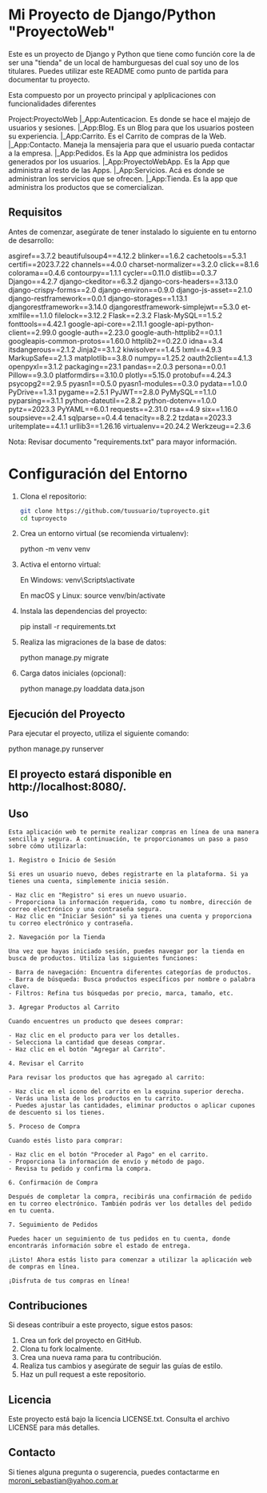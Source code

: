 # Mi Proyecto de Django/Python "ProyectoWeb"

Este es un proyecto de Django y Python que tiene como función core la de ser una "tienda" de un local de hamburguesas del cual soy uno de los titulares. Puedes utilizar este README como punto de partida para documentar tu proyecto.

Esta compuesto por un proyecto principal y aplplicaciones con funcionalidades diferentes

Project:ProyectoWeb
  |_App:Autenticacion. Es donde se hace el majejo de usuarios y sesiones. 
  |_App:Blog. Es un Blog para que los usuarios posteen su experiencia. 
  |_App:Carrito. Es el Carrito de compras de la Web.
  |_App:Contacto. Maneja la mensajeria para que el usuario pueda contactar a la empresa.
  |_App:Pedidos. Es la App que administra los pedidos generados por los usuarios. 
  |_App:ProyectoWebApp. Es la App que administra al resto de las Apps.
  |_App:Servicios. Acá es donde se administran los servicios que se ofrecen. 
  |_App:Tienda. Es la app que administra los productos que se comercializan.

## Requisitos

Antes de comenzar, asegúrate de tener instalado lo siguiente en tu entorno de desarrollo:

asgiref==3.7.2
beautifulsoup4==4.12.2
blinker==1.6.2
cachetools==5.3.1
certifi==2023.7.22
channels==4.0.0
charset-normalizer==3.2.0
click==8.1.6
colorama==0.4.6
contourpy==1.1.1
cycler==0.11.0
distlib==0.3.7
Django==4.2.7
django-ckeditor==6.3.2
django-cors-headers==3.13.0
django-crispy-forms==2.0
django-environ==0.9.0
django-js-asset==2.1.0
django-restframework==0.0.1
django-storages==1.13.1
djangorestframework==3.14.0
djangorestframework-simplejwt==5.3.0
et-xmlfile==1.1.0
filelock==3.12.2
Flask==2.3.2
Flask-MySQL==1.5.2
fonttools==4.42.1
google-api-core==2.11.1
google-api-python-client==2.99.0
google-auth==2.23.0
google-auth-httplib2==0.1.1
googleapis-common-protos==1.60.0
httplib2==0.22.0
idna==3.4
itsdangerous==2.1.2
Jinja2==3.1.2
kiwisolver==1.4.5
lxml==4.9.3
MarkupSafe==2.1.3
matplotlib==3.8.0
numpy==1.25.2
oauth2client==4.1.3
openpyxl==3.1.2
packaging==23.1
pandas==2.0.3
persona==0.0.1
Pillow==9.3.0
platformdirs==3.10.0
plotly==5.15.0
protobuf==4.24.3
psycopg2==2.9.5
pyasn1==0.5.0
pyasn1-modules==0.3.0
pydata==1.0.0
PyDrive==1.3.1
pygame==2.5.1
PyJWT==2.8.0
PyMySQL==1.1.0
pyparsing==3.1.1
python-dateutil==2.8.2
python-dotenv==1.0.0
pytz==2023.3
PyYAML==6.0.1
requests==2.31.0
rsa==4.9
six==1.16.0
soupsieve==2.4.1
sqlparse==0.4.4
tenacity==8.2.2
tzdata==2023.3
uritemplate==4.1.1
urllib3==1.26.16
virtualenv==20.24.2
Werkzeug==2.3.6


Nota: Revisar documento "requirements.txt" para mayor información. 


# Configuración del Entorno

1. Clona el repositorio:

   ```bash
   git clone https://github.com/tuusuario/tuproyecto.git
   cd tuproyecto

2. Crea un entorno virtual (se recomienda virtualenv):
   
    python -m venv venv

3. Activa el entorno virtual:

     En Windows:
     venv\Scripts\activate

     En macOS y Linux:
     source venv/bin/activate

4. Instala las dependencias del proyecto:

    pip install -r requirements.txt

5. Realiza las migraciones de la base de datos:

     python manage.py migrate

6.  Carga datos iniciales (opcional):

    python manage.py loaddata data.json

## Ejecución del Proyecto

Para ejecutar el proyecto, utiliza el siguiente comando:

  python manage.py runserver

## El proyecto estará disponible en http://localhost:8080/.


## Uso   

    Esta aplicación web te permite realizar compras en línea de una manera sencilla y segura. A continuación, te proporcionamos un paso a paso sobre cómo utilizarla:

    1. Registro o Inicio de Sesión

    Si eres un usuario nuevo, debes registrarte en la plataforma. Si ya tienes una cuenta, simplemente inicia sesión.

    - Haz clic en "Registro" si eres un nuevo usuario.
    - Proporciona la información requerida, como tu nombre, dirección de correo electrónico y una contraseña segura.
    - Haz clic en "Iniciar Sesión" si ya tienes una cuenta y proporciona tu correo electrónico y contraseña.

    2. Navegación por la Tienda

    Una vez que hayas iniciado sesión, puedes navegar por la tienda en busca de productos. Utiliza las siguientes funciones:

    - Barra de navegación: Encuentra diferentes categorías de productos.
    - Barra de búsqueda: Busca productos específicos por nombre o palabra clave.
    - Filtros: Refina tus búsquedas por precio, marca, tamaño, etc.

    3. Agregar Productos al Carrito

    Cuando encuentres un producto que desees comprar:

    - Haz clic en el producto para ver los detalles.
    - Selecciona la cantidad que deseas comprar.
    - Haz clic en el botón "Agregar al Carrito".

    4. Revisar el Carrito

    Para revisar los productos que has agregado al carrito:

    - Haz clic en el icono del carrito en la esquina superior derecha.
    - Verás una lista de los productos en tu carrito.
    - Puedes ajustar las cantidades, eliminar productos o aplicar cupones de descuento si los tienes.

    5. Proceso de Compra

    Cuando estés listo para comprar:

    - Haz clic en el botón "Proceder al Pago" en el carrito.
    - Proporciona la información de envío y método de pago.
    - Revisa tu pedido y confirma la compra.

    6. Confirmación de Compra

    Después de completar la compra, recibirás una confirmación de pedido en tu correo electrónico. También podrás ver los detalles del pedido en tu cuenta.

    7. Seguimiento de Pedidos

    Puedes hacer un seguimiento de tus pedidos en tu cuenta, donde encontrarás información sobre el estado de entrega.

    ¡Listo! Ahora estás listo para comenzar a utilizar la aplicación web de compras en línea. 
    
    ¡Disfruta de tus compras en línea!



## Contribuciones

Si deseas contribuir a este proyecto, sigue estos pasos:

  1. Crea un fork del proyecto en GitHub.
  2. Clona tu fork localmente.
  3. Crea una nueva rama para tu contribución.
  4. Realiza tus cambios y asegúrate de seguir las guías de estilo.
  5. Haz un pull request a este repositorio.


## Licencia

Este proyecto está bajo la licencia LICENSE.txt. Consulta el archivo LICENSE para más detalles.

## Contacto

Si tienes alguna pregunta o sugerencia, puedes contactarme en moroni_sebastian@yahoo.com.ar